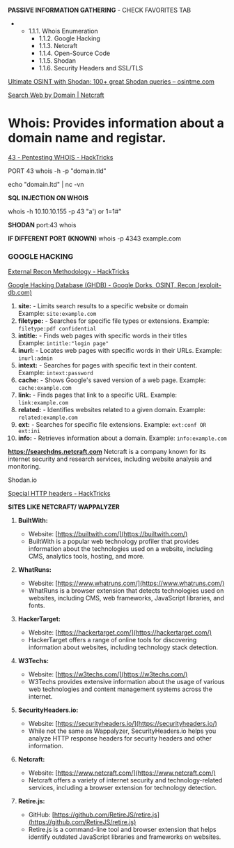 
**PASSIVE INFORMATION GATHERING** - CHECK FAVORITES TAB

- -   
     1.1.1. Whois Enumeration
    - 1.1.2. Google Hacking
    - 1.1.3. Netcraft
    - 1.1.4. Open-Source Code
    - 1.1.5. Shodan
    - 1.1.6. Security Headers and SSL/TLS

[Ultimate OSINT with Shodan: 100+ great Shodan queries – osintme.com](https://www.osintme.com/index.php/2021/01/16/ultimate-osint-with-shodan-100-great-shodan-queries/)

[Search Web by Domain | Netcraft](https://searchdns.netcraft.com/)
# **Whois**: Provides information about a domain name and registar.

[43 - Pentesting WHOIS - HackTricks](https://book.hacktricks.xyz/network-services-pentesting/43-pentesting-whois)

PORT 43
whois -h <HOST> -p <PORT> "domain.tld"

echo "domain.ltd" | nc -vn <HOST> <PORT>

**SQL INJECTION ON WHOIS**

whois -h 10.10.10.155 -p 43 "a') or 1=1#"

**SHODAN**
port:43 whois


**IF DIFFERENT PORT (KNOWN)**
whois -p 4343 example.com

### **GOOGLE HACKING**

[External Recon Methodology - HackTricks](https://book.hacktricks.xyz/generic-methodologies-and-resources/external-recon-methodology#google-dorks)

[Google Hacking Database (GHDB) - Google Dorks, OSINT, Recon (exploit-db.com)](https://www.exploit-db.com/google-hacking-database)

1. **site:** - Limits search results to a specific website or domain    
    Example: `site:example.com`
2. **filetype:** - Searches for specific file types or extensions.
    Example: `filetype:pdf confidential`
3. **intitle:** - Finds web pages with specific words in their titles    
    Example: `intitle:"login page"` 
4. **inurl:** - Locates web pages with specific words in their URLs.
    Example: `inurl:admin` 
5. **intext:** - Searches for pages with specific text in their content.  
    Example: `intext:password` 
6. **cache:** - Shows Google's saved version of a web page. 
    Example: `cache:example.com`  
7. **link:** - Finds pages that link to a specific URL. 
    Example: `link:example.com`
8. **related:** - Identifies websites related to a given domain. 
    Example: `related:example.com`
9. **ext:** - Searches for specific file extensions.
    Example: `ext:conf OR ext:ini`
10. **info:** - Retrieves information about a domain.
    Example: `info:example.com`

**https://searchdns.netcraft.com**
Netcraft is a company known for its internet security and research services, including website analysis and monitoring.

Shodan.io

[Special HTTP headers - HackTricks](https://book.hacktricks.xyz/network-services-pentesting/pentesting-web/special-http-headers)



















**SITES LIKE NETCRAFT/ WAPPALYZER**
1. **BuiltWith:**
    
    - Website: [https://builtwith.com/](https://builtwith.com/)
    - BuiltWith is a popular web technology profiler that provides information about the technologies used on a website, including CMS, analytics tools, hosting, and more.
2. **WhatRuns:**
    
    - Website: [https://www.whatruns.com/](https://www.whatruns.com/)
    - WhatRuns is a browser extension that detects technologies used on websites, including CMS, web frameworks, JavaScript libraries, and fonts.
3. **HackerTarget:**
    
    - Website: [https://hackertarget.com/](https://hackertarget.com/)
    - HackerTarget offers a range of online tools for discovering information about websites, including technology stack detection.
4. **W3Techs:**
    
    - Website: [https://w3techs.com/](https://w3techs.com/)
    - W3Techs provides extensive information about the usage of various web technologies and content management systems across the internet.
5. **SecurityHeaders.io:**
    
    - Website: [https://securityheaders.io/](https://securityheaders.io/)
    - While not the same as Wappalyzer, SecurityHeaders.io helps you analyze HTTP response headers for security headers and other information.
6. **Netcraft:**
    
    - Website: [https://www.netcraft.com/](https://www.netcraft.com/)
    - Netcraft offers a variety of internet security and technology-related services, including a browser extension for technology detection.
7. **Retire.js:**
    
    - GitHub: [https://github.com/RetireJS/retire.js](https://github.com/RetireJS/retire.js)
    - Retire.js is a command-line tool and browser extension that helps identify outdated JavaScript libraries and frameworks on websites.
